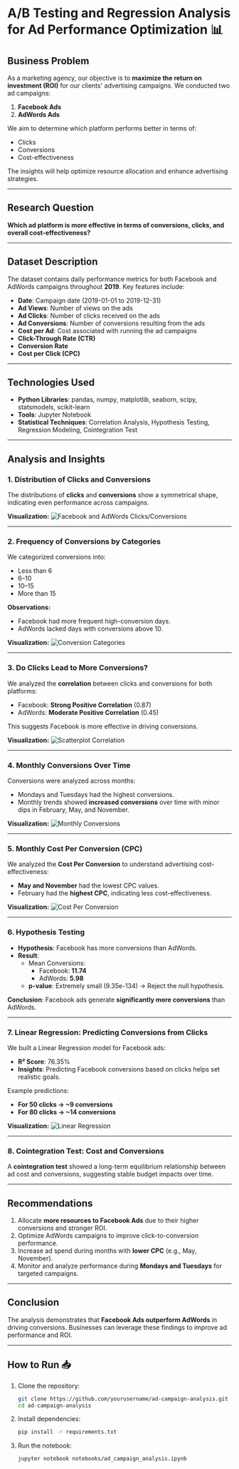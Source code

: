 # A/B Testing and Regression Analysis for Ad Performance Optimization 📊

## Business Problem
As a marketing agency, our objective is to **maximize the return on investment (ROI)** for our clients' advertising campaigns. We conducted two ad campaigns:
1. **Facebook Ads**  
2. **AdWords Ads**

We aim to determine which platform performs better in terms of:
- Clicks  
- Conversions  
- Cost-effectiveness  

The insights will help optimize resource allocation and enhance advertising strategies.

---

## Research Question
**Which ad platform is more effective in terms of conversions, clicks, and overall cost-effectiveness?**

---

## Dataset Description

The dataset contains daily performance metrics for both Facebook and AdWords campaigns throughout **2019**. Key features include:

- **Date**: Campaign date (2019-01-01 to 2019-12-31)  
- **Ad Views**: Number of views on the ads  
- **Ad Clicks**: Number of clicks received on the ads  
- **Ad Conversions**: Number of conversions resulting from the ads  
- **Cost per Ad**: Cost associated with running the ad campaigns  
- **Click-Through Rate (CTR)**  
- **Conversion Rate**  
- **Cost per Click (CPC)**  

---

## Technologies Used

- **Python Libraries**: pandas, numpy, matplotlib, seaborn, scipy, statsmodels, scikit-learn  
- **Tools**: Jupyter Notebook  
- **Statistical Techniques**: Correlation Analysis, Hypothesis Testing, Regression Modeling, Cointegration Test  

---

## Analysis and Insights 

### 1. Distribution of Clicks and Conversions

The distributions of **clicks** and **conversions** show a symmetrical shape, indicating even performance across campaigns.

**Visualization:**
![Facebook and AdWords Clicks/Conversions](https://github.com/MNitin-Reddy/A-B-Testing/blob/main/images/Conversions%20and%20clicks%20distribution.png)

---

### 2. Frequency of Conversions by Categories

We categorized conversions into:
- Less than 6  
- 6–10  
- 10–15  
- More than 15  

**Observations:**
- Facebook had more frequent high-conversion days.
- AdWords lacked days with conversions above 10.  

**Visualization:**
![Conversion Categories](https://github.com/MNitin-Reddy/A-B-Testing/blob/main/images/Frequency%20of%20conversions.png)

---

### 3. Do Clicks Lead to More Conversions?

We analyzed the **correlation** between clicks and conversions for both platforms:

- Facebook: **Strong Positive Correlation** (0.87)  
- AdWords: **Moderate Positive Correlation** (0.45)  

This suggests Facebook is more effective in driving conversions.

**Visualization:**
![Scatterplot Correlation](https://github.com/MNitin-Reddy/A-B-Testing/blob/main/images/Correlation.png)

---

### 4. Monthly Conversions Over Time

Conversions were analyzed across months:

- Mondays and Tuesdays had the highest conversions.  
- Monthly trends showed **increased conversions** over time with minor dips in February, May, and November.

**Visualization:**
![Monthly Conversions](https://github.com/MNitin-Reddy/A-B-Testing/blob/main/images/Monthly%20Conversions.png)

---

### 5. Monthly Cost Per Conversion (CPC)

We analyzed the **Cost Per Conversion** to understand advertising cost-effectiveness:

- **May and November** had the lowest CPC values.  
- February had the **highest CPC**, indicating less cost-effectiveness.

**Visualization:**
![Cost Per Conversion](https://github.com/MNitin-Reddy/A-B-Testing/blob/main/images/CPC.png)

---

### 6. Hypothesis Testing

- **Hypothesis**: Facebook has more conversions than AdWords.  
- **Result**:  
  - Mean Conversions:  
    - Facebook: **11.74**  
    - AdWords: **5.98**  
  - **p-value**: Extremely small (9.35e-134) → Reject the null hypothesis.  

**Conclusion**: Facebook ads generate **significantly more conversions** than AdWords.

---

### 7. Linear Regression: Predicting Conversions from Clicks

We built a Linear Regression model for Facebook ads:

- **R² Score**: 76.35%  
- **Insights**: Predicting Facebook conversions based on clicks helps set realistic goals.  

Example predictions:  
- **For 50 clicks → ~9 conversions**  
- **For 80 clicks → ~14 conversions**

**Visualization:**
![Linear Regression](https://github.com/MNitin-Reddy/A-B-Testing/blob/main/images/Regression%20Analysis.png)

---

### 8. Cointegration Test: Cost and Conversions

A **cointegration test** showed a long-term equilibrium relationship between ad cost and conversions, suggesting stable budget impacts over time.

---

## Recommendations

1. Allocate **more resources to Facebook Ads** due to their higher conversions and stronger ROI.  
2. Optimize AdWords campaigns to improve click-to-conversion performance.  
3. Increase ad spend during months with **lower CPC** (e.g., May, November).  
4. Monitor and analyze performance during **Mondays and Tuesdays** for targeted campaigns.  

---

## Conclusion 

The analysis demonstrates that **Facebook Ads outperform AdWords** in driving conversions. Businesses can leverage these findings to improve ad performance and ROI.

---

## How to Run 📥

1. Clone the repository:  
   ```bash
   git clone https://github.com/yourusername/ad-campaign-analysis.git
   cd ad-campaign-analysis
   ```
2. Install dependencies:  
   ```bash
   pip install -r requirements.txt
   ```
3. Run the notebook:  
   ```bash
   jupyter notebook notebooks/ad_campaign_analysis.ipynb
   ```
